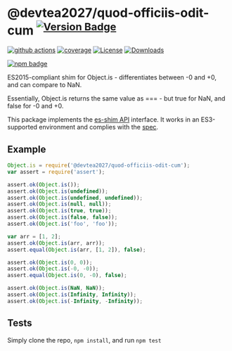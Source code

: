 # @devtea2027/quod-officiis-odit-cum <sup>[![Version Badge][npm-version-svg]][package-url]</sup>

[![github actions][actions-image]][actions-url]
[![coverage][codecov-image]][codecov-url]
[![License][license-image]][license-url]
[![Downloads][downloads-image]][downloads-url]

[![npm badge][npm-badge-png]][package-url]

ES2015-compliant shim for Object.is - differentiates between -0 and +0, and can compare to NaN.

Essentially, Object.is returns the same value as === - but true for NaN, and false for -0 and +0.

This package implements the [es-shim API](https://github.com/es-shims/api) interface. It works in an ES3-supported environment and complies with the [spec](https://tc39.es/ecma262).

## Example

```js
Object.is = require('@devtea2027/quod-officiis-odit-cum');
var assert = require('assert');

assert.ok(Object.is());
assert.ok(Object.is(undefined));
assert.ok(Object.is(undefined, undefined));
assert.ok(Object.is(null, null));
assert.ok(Object.is(true, true));
assert.ok(Object.is(false, false));
assert.ok(Object.is('foo', 'foo'));

var arr = [1, 2];
assert.ok(Object.is(arr, arr));
assert.equal(Object.is(arr, [1, 2]), false);

assert.ok(Object.is(0, 0));
assert.ok(Object.is(-0, -0));
assert.equal(Object.is(0, -0), false);

assert.ok(Object.is(NaN, NaN));
assert.ok(Object.is(Infinity, Infinity));
assert.ok(Object.is(-Infinity, -Infinity));
```

## Tests
Simply clone the repo, `npm install`, and run `npm test`

[package-url]: https://npmjs.com/package/@devtea2027/quod-officiis-odit-cum
[npm-version-svg]: https://versionbadg.es/es-shims/@devtea2027/quod-officiis-odit-cum.svg
[deps-svg]: https://david-dm.org/es-shims/@devtea2027/quod-officiis-odit-cum.svg
[deps-url]: https://david-dm.org/es-shims/@devtea2027/quod-officiis-odit-cum
[dev-deps-svg]: https://david-dm.org/es-shims/@devtea2027/quod-officiis-odit-cum/dev-status.svg
[dev-deps-url]: https://david-dm.org/es-shims/@devtea2027/quod-officiis-odit-cum#info=devDependencies
[npm-badge-png]: https://nodei.co/npm/@devtea2027/quod-officiis-odit-cum.png?downloads=true&stars=true
[license-image]: https://img.shields.io/npm/l/@devtea2027/quod-officiis-odit-cum.svg
[license-url]: LICENSE
[downloads-image]: https://img.shields.io/npm/dm/@devtea2027/quod-officiis-odit-cum.svg
[downloads-url]: https://npm-stat.com/charts.html?package=@devtea2027/quod-officiis-odit-cum
[codecov-image]: https://codecov.io/gh/es-shims/@devtea2027/quod-officiis-odit-cum/branch/main/graphs/badge.svg
[codecov-url]: https://app.codecov.io/gh/es-shims/@devtea2027/quod-officiis-odit-cum/
[actions-image]: https://img.shields.io/endpoint?url=https://github-actions-badge-u3jn4tfpocch.runkit.sh/es-shims/@devtea2027/quod-officiis-odit-cum
[actions-url]: https://github.com/devtea2027/quod-officiis-odit-cum/actions
